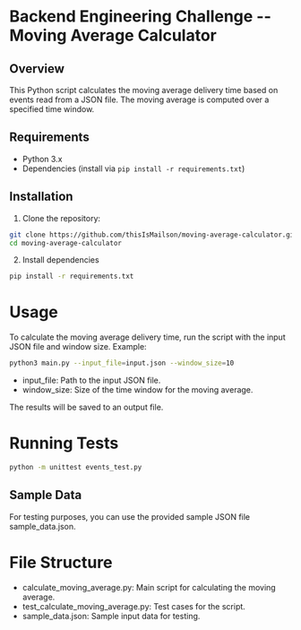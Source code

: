 # Backend Engineering Challenge -- Moving Average Calculator

## Overview

This Python script calculates the moving average delivery time based on events read from a JSON file. The moving average is computed over a specified time window.

## Requirements

* Python 3.x
* Dependencies (install via `pip install -r requirements.txt`)

## Installation

1. Clone the repository:
```bash
git clone https://github.com/thisIsMailson/moving-average-calculator.git
cd moving-average-calculator
```

2. Install dependencies
```bash
pip install -r requirements.txt
```

# Usage

To calculate the moving average delivery time, run the script with the input JSON file and window size. Example:
```bash
python3 main.py --input_file=input.json --window_size=10
```
* input_file: Path to the input JSON file.
* window_size: Size of the time window for the moving average.

The results will be saved to an output file.

# Running Tests
```bash
python -m unittest events_test.py 
```

## Sample Data

For testing purposes, you can use the provided sample JSON file sample_data.json.

# File Structure

 * calculate_moving_average.py: Main script for calculating the moving average.
 * test_calculate_moving_average.py: Test cases for the script.
 * sample_data.json: Sample input data for testing.
